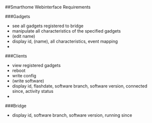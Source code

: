 ##Smarthome Webinterface Requirements

###Gadgets
- see all gadgets registered to bridge 
- manipulate all characteristics of the specified gadgets
- (edit name)
- display id, (name), all characteristics, event mapping 
- 

###Clients
- view registered gadgets
- reboot
- write config
- (write software)
- display id, flashdate, software branch, software version, connected since, activity status
- 

###Bridge
- display id, software branch, software version, running since 